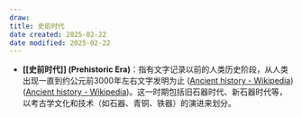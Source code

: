 ```yaml
---
draw:
title: 史前时代
date created: 2025-02-22
date modified: 2025-02-22
---
```


- **[[史前时代]] (Prehistoric Era)**：指有文字记录以前的人类历史阶段，从人类出现一直到约公元前3000年左右文字发明为止 ([Ancient history - Wikipedia](https://en.wikipedia.org/wiki/Ancient_history#:~:text=Prehistory%20is%20the%20period%20before,3)) ([Ancient history - Wikipedia](https://en.wikipedia.org/wiki/Ancient_history#:~:text=Ancient%20history%20is%20a%20time,considered%20to%20begin%20with%20the))。这一时期包括旧石器时代、新石器时代等，以考古学文化和技术（如石器、青铜、铁器）的演进来划分。
